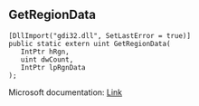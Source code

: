 ## GetRegionData

```
[DllImport("gdi32.dll", SetLastError = true)]
public static extern uint GetRegionData(
   IntPtr hRgn,
   uint dwCount,
   IntPtr lpRgnData
);
```

Microsoft documentation: [Link](https://docs.microsoft.com/en-us/windows/win32/api/wingdi/nf-wingdi-getregiondata)
